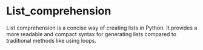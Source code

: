 # List_comprehension
List comprehension is a concise way of creating lists in Python. It provides a more readable and compact syntax for generating lists compared to traditional methods like using loops.
